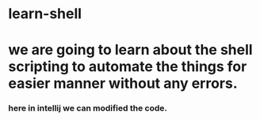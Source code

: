 # learn-shell

# we are going to learn about the shell scripting to automate the things for easier manner without any errors.
### here in intellij we can modified the code.